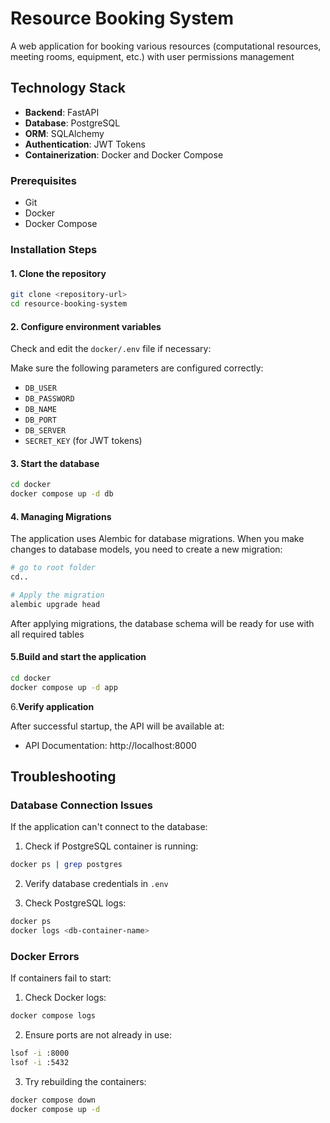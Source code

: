 # Resource Booking System

A web application for booking various resources (computational resources, meeting rooms, equipment, etc.) with user permissions management

## Technology Stack

- **Backend**: FastAPI
- **Database**: PostgreSQL
- **ORM**: SQLAlchemy
- **Authentication**: JWT Tokens
- **Containerization**: Docker and Docker Compose

### Prerequisites

- Git
- Docker
- Docker Compose

### Installation Steps

#### 1. Clone the repository

```bash
git clone <repository-url>
cd resource-booking-system
```

#### 2. Configure environment variables

Check and edit the `docker/.env` file if necessary:

Make sure the following parameters are configured correctly:
- `DB_USER`
- `DB_PASSWORD`
- `DB_NAME`
- `DB_PORT`
- `DB_SERVER`
- `SECRET_KEY` (for JWT tokens)

#### 3. Start the database

```bash
cd docker
docker compose up -d db
```

#### 4. Managing Migrations

The application uses Alembic for database migrations.
When you make changes to database models, you need to create a new migration:

```bash
# go to root folder
cd..

# Apply the migration
alembic upgrade head
```
After applying migrations, the database schema will be ready for use with all required tables

#### 5.Build and start the application

```bash
cd docker
docker compose up -d app
```


6.**Verify application**

After successful startup, the API will be available at:
- API Documentation: http://localhost:8000


## Troubleshooting

### Database Connection Issues

If the application can't connect to the database:

1. Check if PostgreSQL container is running:
```bash
docker ps | grep postgres
```

2. Verify database credentials in `.env`

3. Check PostgreSQL logs:
```bash
docker ps
docker logs <db-container-name>
```

### Docker Errors

If containers fail to start:

1. Check Docker logs:
```bash
docker compose logs
```

2. Ensure ports are not already in use:
```bash
lsof -i :8000
lsof -i :5432
```

3. Try rebuilding the containers:
```bash
docker compose down
docker compose up -d
```